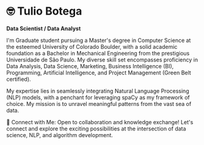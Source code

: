 # 🤓 Tulio Botega
**Data Scientist / Data Analyst** 

I'm Graduate student pursuing a Master's degree in Computer Science at the esteemed University of
Colorado Boulder, with a solid academic foundation as a Bachelor in Mechanical Engineering from
the prestigious Universidade de São Paulo. My diverse skill set encompasses proficiency in Data
Analysis, Data Science, Marketing, Business Intelligence (BI), Programming, Artificial Intelligence,
and Project Management (Green Belt certified). 

My expertise lies in seamlessly integrating Natural Language Processing (NLP) models, with a penchant for leveraging spaCy as my framework of choice. My mission is to unravel meaningful patterns from the vast sea of data.

🔗 Connect with Me:
Open to collaboration and knowledge exchange! Let's connect and explore the exciting possibilities at the intersection of data science, NLP, and algorithm development.

<!--
**botegatulio/botegatulio** is a ✨ _special_ ✨ repository because its `README.md` (this file) appears on your GitHub profile.

Here are some ideas to get you started:

- 🔭 I’m currently working on ...
- 🌱 I’m currently learning ...
- 👯 I’m looking to collaborate on ...
- 🤔 I’m looking for help with ...
- 💬 Ask me about ...
- 📫 How to reach me: ...
- 😄 Pronouns: ...
- ⚡ Fun fact: ...
-->
